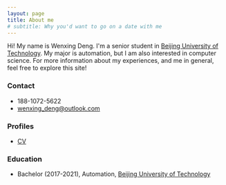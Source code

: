 ```yaml
---
layout: page
title: About me
# subtitle: Why you'd want to go on a date with me
---
```


Hi! My name is Wenxing Deng. I'm a senior student in [Beijing University of Technology](http://english.bjut.edu.cn/). My major is automation, but I am also interested in computer science. For more information about my experiences, and me in general, feel free to explore this site! 

### Contact
* 188-1072-5622
* [wenxing_deng@outlook.com](mailto:wenxing_deng@outlook.com)

### Profiles
* [CV](/assets/img/page.JPG)

### Education
* Bachelor (2017-2021), Automation, [Beijing University of Technology](http://english.bjut.edu.cn/)

